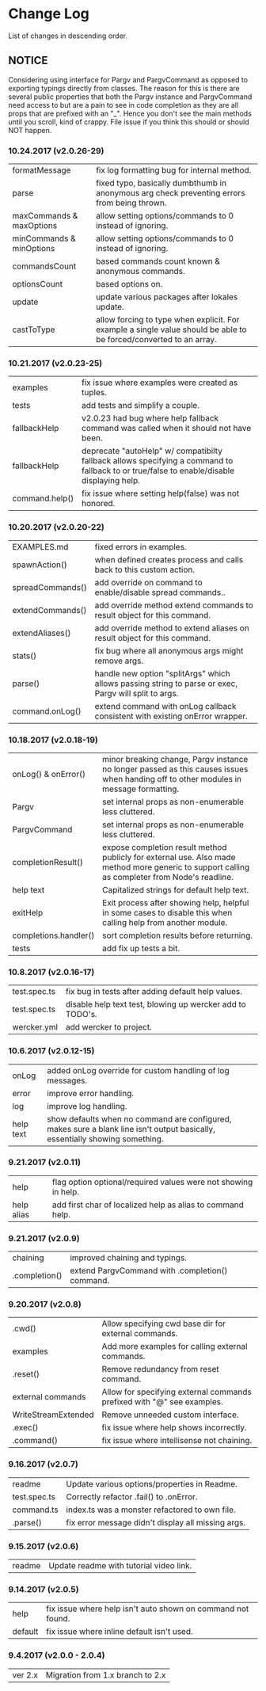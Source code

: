 # Change Log

List of changes in descending order.

## NOTICE

Considering using interface for Pargv and PargvCommand as opposed to exporting typings directly from classes. The reason for this is there are several public properties that both the Pargv instance and PargvCommand need access to but are a pain to see in code completion as they are all props that are prefixed with an "_". Hence you don't see the main methods until you scroll, kind of crappy. File issue if you think this should or should NOT happen.

### 10.24.2017 (v2.0.26-29)

<table>
  <tr><td>formatMessage</td><td>fix log formatting bug for internal method.</td></tr>
  <tr><td>parse</td><td>fixed typo, basically dumbthumb in anonymous arg check preventing errors from being thrown.</td></tr>
  <tr><td>maxCommands & maxOptions</td><td>allow setting options/commands to 0 instead of ignoring.</td></tr>
  <tr><td>minCommands & minOptions</td><td>allow setting options/commands to 0 instead of ignoring.</td></tr>
  <tr><td>commandsCount</td><td>based commands count known & anonymous commands.</td></tr>
  <tr><td>optionsCount</td><td>based options on.</td></tr>
  <tr><td>update</td><td>update various packages after lokales update.</td></tr>
  <tr><td>castToType</td><td>allow forcing to type when explicit. For example a single value should be able to be forced/converted to an array.</td></tr>
</table>

### 10.21.2017 (v2.0.23-25)

<table>
  <tr><td>examples</td><td>fix issue where examples were created as tuples.</td></tr>
  <tr><td>tests</td><td>add tests and simplify a couple.</td></tr>
  <tr><td>fallbackHelp</td><td>v2.0.23 had bug where help fallback command was called when it should not have been.</td></tr>
  <tr><td>fallbackHelp</td><td>deprecate "autoHelp" w/ compatibilty fallback allows specifying a command to fallback to or true/false to enable/disable displaying help.</td></tr>
  <tr><td>command.help()</td><td>fix issue where setting help(false) was not honored.</td></tr>
</table>

### 10.20.2017 (v2.0.20-22)

<table>
    <tr><td>EXAMPLES.md</td><td>fixed errors in examples.</td></tr>
  <tr><td>spawnAction()</td><td>when defined creates process and calls back to this custom action.</td></tr>
  <tr><td>spreadCommands()</td><td>add override on command to enable/disable spread commands..</td></tr>
  <tr><td>extendCommands()</td><td>add override method extend commands to result object for this command.</td></tr>
  <tr><td>extendAliases()</td><td>add override method to extend aliases on result object for this command.</td></tr>
  <tr><td>stats()</td><td>fix bug where all anonymous args might remove args.</td></tr>
  <tr><td>parse()</td><td>handle new option "splitArgs" which allows passing string to parse or exec, Pargv will split to args.</td></tr>
  <tr><td>command.onLog()</td><td>extend command with onLog callback consistent with existing onError wrapper.</td></tr>
</table>

### 10.18.2017 (v2.0.18-19)

<table>
  <tr><td>onLog() & onError()</td><td>minor breaking change, Pargv instance no longer passed as this causes issues when handing off to other modules in message formatting.</td></td></tr>
  <tr><td>Pargv</td><td>set internal props as non-enumerable less cluttered.</td></tr>
  <tr><td>PargvCommand</td><td>set internal props as non-enumerable less cluttered.</td></tr>
  <tr><td>completionResult()</td><td>expose completion result method publicly for external use. Also made method more generic to support calling as completer from Node's readline.</td></tr>
  <tr><td>help text</td><td>Capitalized strings for default help text.</td></tr>
  <tr><td>exitHelp</td><td>Exit process after showing help, helpful in some cases to disable this when calling help from another module.</td></tr>
  <tr><td>completions.handler()</td><td>sort completion results before returning.</td></td></tr>
  <tr><td>tests</td><td>add fix up tests a bit.</td></td></tr>
</table>

### 10.8.2017 (v2.0.16-17)

<table>
  <tr><td>test.spec.ts</td><td>fix bug in tests after adding default help values.</td></tr>
  <tr><td>test.spec.ts</td><td>disable help text test, blowing up wercker add to TODO's.</td></tr>
  <tr><td>wercker.yml</td><td>add wercker to project.</td></tr>
</table>

### 10.6.2017 (v2.0.12-15)

<table>
  <tr><td>onLog</td><td>added onLog override for custom handling of log messages.</td></tr>
  <tr><td>error</td><td>improve error handling.</td></tr>
  <tr><td>log</td><td>improve log handling.</td></tr>
  <tr><td>help text</td><td>show defaults when no command are configured, makes sure a blank line isn't output basically, essentially showing something.</td></tr>
</table>

### 9.21.2017 (v2.0.11)

<table>
  <tr><td>help</td><td>flag option optional/required values were not showing in help.</td></tr>
  <tr><td>help alias</td><td>add first char of localized help as alias to command help.</td></tr>
</table>

### 9.21.2017 (v2.0.9)

<table>
  <tr><td>chaining</td><td>improved chaining and typings.</td></tr>
  <tr><td>.completion()</td><td>extend PargvCommand with .completion() command.</td></tr>
</table>

### 9.20.2017 (v2.0.8)

<table>
  <tr><td>.cwd()</td><td>Allow specifying cwd base dir for external commands.</td></tr>
  <tr><td>examples</td><td>Add more examples for calling external commands.</td></tr>
  <tr><td>.reset()</td><td>Remove redundancy from reset command.</td></tr>
  <tr><td>external commands</td><td>Allow for specifying external commands prefixed with "@" see examples.</td></tr>
  <tr><td>WriteStreamExtended</td><td>Remove unneeded custom interface.</td></tr>
  <tr><td>.exec()</td><td>fix issue where help shows incorrectly.</td></tr>
  <tr><td>.command()</td><td>fix issue where intellisense not chaining.</td></tr>
</table>

### 9.16.2017 (v2.0.7)

<table>
  <tr><td>readme</td><td>Update various options/properties in Readme.</td></tr>
  <tr><td>test.spec.ts</td><td>Correctly refactor .fail() to .onError.</td></tr>
  <tr><td>command.ts</td><td>index.ts was a monster refactored to own file.</td></tr>
  <tr><td>.parse()</td><td>fix error message didn't display all missing args.</td></tr>
</table>

### 9.15.2017 (v2.0.6)

<table>
  <tr><td>readme</td><td>Update readme with tutorial video link.</td></tr>
</table>

### 9.14.2017 (v2.0.5)

<table>
  <tr><td>help</td><td>fix issue where help isn't auto shown on command not found.</td></tr>
  <tr><td>default</td><td>fix issue where inline default isn't used.</td></tr>
</table>

### 9.4.2017 (v2.0.0 - 2.0.4)

<table>
  <tr><td>ver 2.x</td><td>Migration from 1.x branch to 2.x</td></tr>
</table>